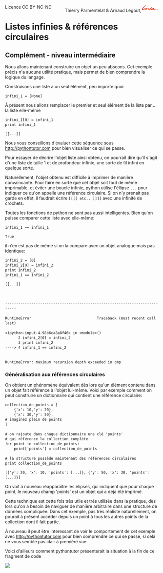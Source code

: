 
<span style="float:left;">Licence CC BY-NC-ND</span><span style="float:right;">Thierry Parmentelat &amp; Arnaud Legout,<img src="media/inria-25.png" style="display:inline"></span><br/>

# Listes infinies & références circulaires

## Complément - niveau intermédiaire

Nous allons maintenant construire un objet un peu abscons. Cet exemple précis n'a aucune utilité pratique, mais permet de bien comprendre la logique du langage. 

Construisons une liste à un seul élément, peu importe quoi:


```
infini_1 = [None]
```

À présent nous allons remplacer le premier et seul élément de la liste par... la liste elle-même


```
infini_1[0] = infini_1
print infini_1
```

    [[...]]


Nous vous conseillons d'évaluer cette séquence sous http://pythontutor.com pour bien visualiser ce qui se passe. 

Pour essayer de décrire l'objet liste ainsi obtenu, on pourrait dire qu'il s'agit d'une liste de taille 1 et de profondeur infinie, une sorte de fil infini en quelque sorte.

Naturellement, l'objet obtenu est difficile à imprimer de manière convaincante. Pour faire en sorte que cet objet soit tout de même imprimable, et éviter une boucle infinie, python utilise l'éllipse `...` pour indiquer ce qu'on appelle une référence circulaire. Si on n'y prenait pas garde en effet, il faudrait écrire `[[[[ etc.. ]]]]` avec une infinité de crochets.

Toutes les fonctions de python ne sont pas aussi intelligentes. Bien qu'on puisse comparer cette liste avec elle-même:


```
infini_1 == infini_1
```




    True



il n'en est pas de même si on la compare avec un objet analogue mais pas identique:


```
infini_2 = [0]
infini_2[0] = infini_2 
print infini_2
infini_1 == infini_2
```

    [[...]]



    ---------------------------------------------------------------------------

    RuntimeError                              Traceback (most recent call last)

    <ipython-input-4-98b6ca8a8f46> in <module>()
          2 infini_2[0] = infini_2
          3 print infini_2
    ----> 4 infini_1 == infini_2
    

    RuntimeError: maximum recursion depth exceeded in cmp


### Généralisation aux références circulaires

On obtient un phénomène équivalent dès lors qu'un élément contenu dans un objet fait référence à l'objet lui-même. Voici par exemple comment on peut construire un dictionnaire qui contient une référence circulaire:


```
collection_de_points = [
    {'x': 10,'y': 20},
    {'x': 30,'y': 50},
# imaginez plein de points
]                   

# on rajoute dans chaque dictionnaire une clé 'points' 
# qui référence la collection complète
for point in collection_de_points:
    point['points'] = collection_de_points

# la structure possède maintenant des références circulaires
print collection_de_points    
```

    [{'y': 20, 'x': 10, 'points': [...]}, {'y': 50, 'x': 30, 'points': [...]}]


On voit à nouveau réapparaître les élipses, qui indiquent que pour chaque point, le nouveau champ 'points' est un objet qui a déjà été imprimé. 

Cette technique est cette fois très utile et très utilisée dans la pratique, dès lors qu'on a besoin de naviguer de manière arbitraire dans une structure de données compliquée. Dans cet exemple, pas très réaliste naturellement, on pourait à présent accéder depuis un point à tous les autres points de la collection dont il fait partie.

À nouveau il peut être intéressant de voir le comportement de cet exemple avec http://pythontutor.com pour bien comprendre ce qui se passe, si cela ne vous semble pas clair à première vue.

Voici d'ailleurs comment pythontutor présenterait la situation à la fin de ce fragment de code

<img src="media/pt_references_circulaires.png" />

